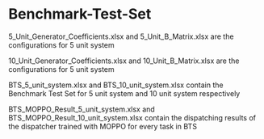 # Benchmark-Test-Set

5_Unit_Generator_Coefficients.xlsx and 5_Unit_B_Matrix.xlsx are the configurations for 5 unit system  

10_Unit_Generator_Coefficients.xlsx and 10_Unit_B_Matrix.xlsx are the configurations for 5 unit system  

BTS_5_unit_system.xlsx and BTS_10_unit_system.xlsx contain the Benchmark Test Set for 5 unit system and 10 unit system respectively  

BTS_MOPPO_Result_5_unit_system.xlsx and BTS_MOPPO_Result_10_unit_system.xlsx contain the dispatching results of the dispatcher trained with MOPPO for every task in BTS  
